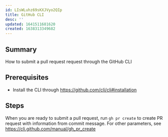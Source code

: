 ```yaml
---
id: LIsWLuhz69sKXJVyo2QIp
title: GitHub CLI
desc: ''
updated: 1641511681620
created: 1638313349682
---
```


## Summary
How to submit a pull request request through the GitHub CLI

## Prerequisites
* Install the CLI through https://github.com/cli/cli#installation

## Steps
When you are ready to submit a pull request, run `gh pr create` to create PR request with information from commit message. For other parameters, see https://cli.github.com/manual/gh_pr_create 
